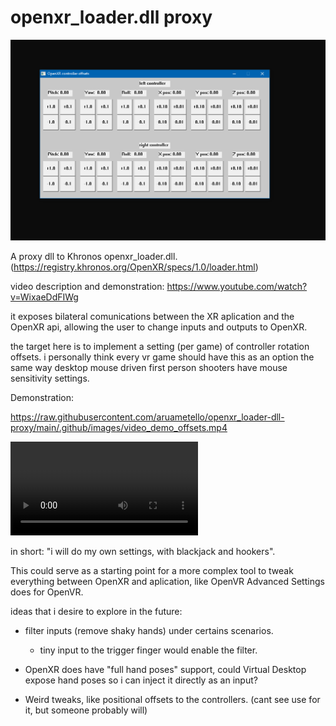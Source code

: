 # openxr_loader.dll proxy

![alt text](https://github.com/aruametello/openxr_loader-dll-proxy/blob/main/screenshot-2.png?raw=true)

A proxy dll to Khronos openxr_loader.dll. (https://registry.khronos.org/OpenXR/specs/1.0/loader.html)

video description and demonstration: https://www.youtube.com/watch?v=WixaeDdFIWg

it exposes bilateral comunications between the XR aplication and the OpenXR api, allowing the user to change inputs and outputs to OpenXR.

the target here is to implement a setting (per game) of controller rotation offsets. i personally think every vr game should have this as an option the same way desktop mouse driven first person shooters have mouse sensitivity settings.



Demonstration:

https://raw.githubusercontent.com/aruametello/openxr_loader-dll-proxy/main/.github/images/video_demo_offsets.mp4


![embeded video demo](https://raw.githubusercontent.com/aruametello/openxr_loader-dll-proxy/main/.github/images/video_demo_offsets.mp4)

in short: "i will do my own settings, with blackjack and hookers".

This could serve as a starting point for a more complex tool to tweak everything between OpenXR and aplication, like OpenVR Advanced Settings does for OpenVR.

ideas that i desire to explore in the future:
 * filter inputs (remove shaky hands) under certains scenarios.
    - tiny input to the trigger finger would enable the filter.
    
 * OpenXR does have "full hand poses" support, could Virtual Desktop expose hand poses so i can inject it directly as an input?
 
 * Weird tweaks, like positional offsets to the controllers. (cant see use for it, but someone probably will)
